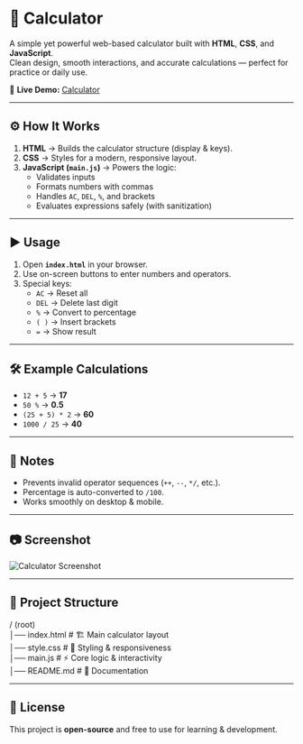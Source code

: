 # 🧮 Calculator

A simple yet powerful web-based calculator built with **HTML**, **CSS**, and **JavaScript**.  
Clean design, smooth interactions, and accurate calculations — perfect for practice or daily use.  

🔗 **Live Demo:** [Calculator](https://chaitanyasivathmika19.github.io/Calculator/)  

---

## ⚙️ How It Works
1. **HTML** → Builds the calculator structure (display & keys).  
2. **CSS** → Styles for a modern, responsive layout.  
3. **JavaScript (`main.js`)** → Powers the logic:  
   - Validates inputs  
   - Formats numbers with commas  
   - Handles `AC`, `DEL`, `%`, and brackets  
   - Evaluates expressions safely (with sanitization)  

---

## ▶️ Usage
1. Open **`index.html`** in your browser.  
2. Use on-screen buttons to enter numbers and operators.  
3. Special keys:  
   - `AC` → Reset all  
   - `DEL` → Delete last digit  
   - `%` → Convert to percentage  
   - `( )` → Insert brackets  
   - `=` → Show result  

---

## 🛠️ Example Calculations
- `12 + 5` → **17**  
- `50 %` → **0.5**  
- `(25 + 5) * 2` → **60**  
- `1000 / 25` → **40**  

---

## 📌 Notes
- Prevents invalid operator sequences (`++`, `--`, `*/`, etc.).  
- Percentage is auto-converted to `/100`.  
- Works smoothly on desktop & mobile.  

---

## 📷 Screenshot
![Calculator Screenshot](https://github.com/user-attachments/assets/38564a86-03a3-42c4-a642-2a2ac23642b2)

---

## 📂 Project Structure

/ (root)  
│── index.html   # 🏗️ Main calculator layout  
│── style.css    # 🎨 Styling & responsiveness  
│── main.js      # ⚡ Core logic & interactivity  
│── README.md    # 📘 Documentation  


---

## 📄 License
This project is **open-source** and free to use for learning & development.  
